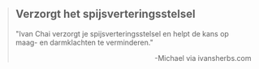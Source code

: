 ><h2>Verzorgt het spijsverteringsstelsel</h2>
>
>"Ivan Chai verzorgt je spijsverteringsstelsel en helpt de kans op maag- en darmklachten te verminderen."
>
> <p style="text-align: right">-Michael via ivansherbs.com</p>
